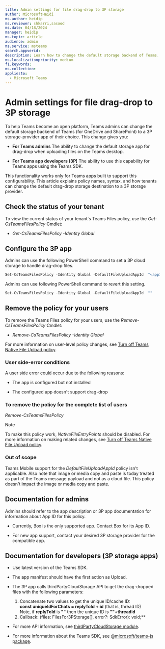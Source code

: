```yaml
---
title: Admin settings for file drag-drop to 3P storage 
author: MicrosoftHeidi
ms.author: heidip
ms.reviewer: shkarri,sasood
ms.date: 04/18/2024
manager: heidip
ms.topic: article
audience: admin
ms.service: msteams
search.appverid: 
description: Learn how to change the default storage backend of Teams.
ms.localizationpriority: medium
f1.keywords: 
ms.collection:
appliesto: 
  - Microsoft Teams
---
```


# Admin settings for file drag-drop to 3P storage

To help Teams become an open platform, Teams admins can change the default storage backend of Teams (for OneDrive and SharePoint) to a 3P storage-provider app of their choice. This change gives you:

- **For Teams admins** The ability to change the default storage app for drag-drop when uploading files on the Teams desktop.

- **For Teams app developers (3P)** The ability to use this capability for Teams apps using the Teams SDK.

This functionality works only for Teams apps built to support this configurability. This article explains policy names, syntax, and how tenants can change the default drag-drop storage destination to a 3P storage provider.

## Check the status of your tenant
To view the current status of your tenant's Teams Files policy, use the *Get-CsTeamsFilesPolicy* Cmdlet:
- *Get-CsTeamsFilesPolicy -Identity Global*

## Configure the 3P app
Admins can use the following PowerShell command to set a 3P cloud storage to handle drag-drop files.

```powershell
Set-CsTeamsFilesPolicy -Identity Global -DefaultFileUploadAppId  "<appId>"
```

Admins can use following PowerShell command to revert this setting.

```powershell
Set-CsTeamsFilesPolicy -Identity Global -DefaultFileUploadAppId  ""
```

## Remove the policy for your users
 To remove the Teams Files policy for your users, use the *Remove-CsTeamsFilesPolicy* Cmdlet:
- *Remove-CsTeamsFilesPolicy -Identity Global*

For more information on user-level policy changes, see [Turn off Teams Native File Upload policy](/microsoftteams/turn-off-teams-native-file-upload-policy).

### User side-error conditions
A user side error could occur due to the following reasons:
- The app is configured but not installed

- The configured app doesn't support drag-drop

### To remove the policy for the complete list of users
*Remove-CsTeamsFilesPolicy*

> [!NOTE]
> To make this policy work, *NativeFileEntryPoints* should be disabled. For more information on making related changes, see [Turn off Teams Native File Upload policy](/microsoftteams/turn-off-teams-native-file-upload-policy).

### Out of scope
Teams Mobile support for the *DefaultFileUploadAppId* policy isn't applicable. Also note that image or media copy and paste is today treated as part of the Teams message payload and not as a cloud file. This policy doesn't impact the image or media copy and paste.

## Documentation for admins
Admins should refer to the app description or 3P app documentation for information about App ID for this policy.

- Currently, Box is the only supported app. Contact Box for its App ID.

- For new app support, contact your desired 3P storage provider for the compatible app.

## Documentation for developers (3P storage apps)

- Use latest version of the Teams SDK.
- The app manifest should have the first action as Upload.
- The 3P app calls thirdPartyCloudStorage API to get the drag-dropped files with the following parameters:
  1. Concatenate two values to get the unique ID/cache ID:<br>**const uniqueIdForChats = replyToId + id** (that is, thread ID)<br>Note, if **replyToId** is **""** then the unique ID is **""+threadId**
  2. Callback: (files: FilesFor3PStorage[], error?: SdkError): void;**

- For more API information, see [thirdPartyCloudStorage module](/javascript/api/@microsoft/teams-js/thirdpartycloudstorage).
- For more information about the Teams SDK, see [@microsoft/teams-js package](/javascript/api/@microsoft/teams-js).
